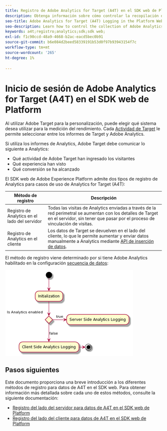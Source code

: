 ```yaml
---
title: Registro de Adobe Analytics for Target (A4T) en el SDK web de Platform
description: Obtenga información sobre cómo controlar la recopilación de datos de Adobe Analytics for Target (A4T) mediante el SDK web de Experience Platform.
seo-title: Adobe Analytics for Target (A4T) Logging in the Platform Web SDK
seo-description: Learn how to control the collection of Adobe Analytics for Target (A4T) data using the Experience Platform Web SDK.
keywords: a4t;registro;analytics;sdk;sdk web;
exl-id: f1c90ccd-48a9-4668-b2ac-eacd5bec0b91
source-git-commit: b6e084d2beed58339191b53d0f97b93943154f7c
workflow-type: tm+mt
source-wordcount: '265'
ht-degree: 1%

---
```


# Inicio de sesión de Adobe Analytics for Target (A4T) en el SDK web de Platform

Al utilizar Adobe Target para la personalización, puede elegir qué sistema desea utilizar para la medición del rendimiento. Cada [Actividad de Target](https://experienceleague.adobe.com/docs/target/using/activities/target-activities-guide.html) le permite seleccionar entre los informes de Target y Adobe Analytics.

Si utiliza los informes de Analytics, Adobe Target debe comunicar lo siguiente a Analytics:

* Qué actividad de Adobe Target han ingresado los visitantes
* Qué experiencia han visto
* Qué conversión se ha alcanzado

El SDK web de Adobe Experience Platform admite dos tipos de registro de Analytics para casos de uso de Analytics for Target (A4T):

| Método de registro | Descripción |
| --- | --- |
| Registro de Analytics en el lado del servidor | Todas las visitas de Analytics enviadas a través de la red perimetral se aumentan con los detalles de Target en el servidor, sin tener que pasar por el proceso de vinculación de visitas. |
| Registro de Analytics en el cliente | Los datos de Target se devuelven en el lado del cliente, lo que le permite aumentar y enviar datos manualmente a Analytics mediante [API de inserción de datos](https://experienceleague.adobe.com/docs/analytics/import/c-data-insertion-api.html). |

El método de registro viene determinado por si tiene Adobe Analytics habilitado en la configuración [secuencia de datos](../../../../datastreams/overview.md):

![Flujo de decisión del método de registro](../assets/analytics-logging.png)

## Pasos siguientes

Este documento proporciona una breve introducción a los diferentes métodos de registro para datos de A4T en el SDK web. Para obtener información más detallada sobre cada uno de estos métodos, consulte la siguiente documentación:

* [Registro del lado del servidor para datos de A4T en el SDK web de Platform](./server-side.md)
* [Registro del lado del cliente para datos de A4T en el SDK web de Platform](./client-side.md)
